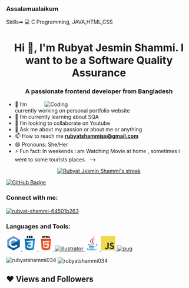 ### Assalamualaikum

Skills➡ 💻 C Programming, JAVA,HTML,CSS

<h1 align="center">Hi 👋, I'm Rubyat Jesmin Shammi. I want to be a Software Quality Assurance
</h1>
<h3 align="center">A passionate frontend developer from Bangladesh</h3>
<img align="right" alt="Coding" width="400" src="https://img.freepik.com/premium-vector/woman-programmer-software-web-development-computer-girl-work-script-coding-programming_352905-203.jpg?w=740">


- 🔭 I’m currently working on personal portfolio website 
- 🌱 I’m currently learning  about SQA  
- 👯 I’m looking to collaborate on Youtube
- 💬 Ask me about my passion or about me or anything 
- 📫 How to reach me **rubyatshammiss@gmail.com**
- 😄 Pronouns: She/Her
- ⚡ Fun fact: In weekends i am Watching Movie at home , sometimes i went to some tourists places . 
-->

<p align="center">
    <a href="https://github.com/rubyatshammi034github-readme-streak-stats">
        <img title="🔥 Get streak stats for your profile at git.io/streak-stats" alt="Rubyat Jesmin Shammi's streak" src="https://github-readme-streak-stats.herokuapp.com/?user=mufrat08&theme=black-ice&hide_border=true&stroke=0000&background=060A0CD0"/>
    </a>
</p>

<a href="https://github.com/rubyatshammi034?tab=followers"><img src="https://img.shields.io/github/followers/rubyatshammi034?label=Followers&style=social" alt="GitHub Badge"></a>

<h3 align="left">Connect with me:</h3>
<p align="left">
<a href="https://linkedin.com/in/rubyat-shammi-64501b263" target="blank"><img align="center" src="https://raw.githubusercontent.com/rahuldkjain/github-profile-readme-generator/master/src/images/icons/Social/linked-in-alt.svg" alt="rubyat-shammi-64501b263" height="30" width="40" /></a>
</p>


<h3 align="left">Languages and Tools:</h3>
<p align="left"> <a href="https://www.cprogramming.com/" target="_blank" rel="noreferrer"> <img src="https://raw.githubusercontent.com/devicons/devicon/master/icons/c/c-original.svg" alt="c" width="40" height="40"/> </a> <a href="https://www.w3schools.com/css/" target="_blank" rel="noreferrer"> <img src="https://raw.githubusercontent.com/devicons/devicon/master/icons/css3/css3-original-wordmark.svg" alt="css3" width="40" height="40"/> </a> <a href="https://www.w3.org/html/" target="_blank" rel="noreferrer"> <img src="https://raw.githubusercontent.com/devicons/devicon/master/icons/html5/html5-original-wordmark.svg" alt="html5" width="40" height="40"/> </a> <a href="https://www.adobe.com/in/products/illustrator.html" target="_blank" rel="noreferrer"> <img src="https://www.vectorlogo.zone/logos/adobe_illustrator/adobe_illustrator-icon.svg" alt="illustrator" width="40" height="40"/> </a> <a href="https://www.java.com" target="_blank" rel="noreferrer"> <img src="https://raw.githubusercontent.com/devicons/devicon/master/icons/java/java-original.svg" alt="java" width="40" height="40"/> </a> <a href="https://developer.mozilla.org/en-US/docs/Web/JavaScript" target="_blank" rel="noreferrer"> <img src="https://raw.githubusercontent.com/devicons/devicon/master/icons/javascript/javascript-original.svg" alt="javascript" width="40" height="40"/> </a> <a href="https://pugjs.org" target="_blank" rel="noreferrer"> <img src="https://cdn.worldvectorlogo.com/logos/pug.svg" alt="pug" width="40" height="40"/> </a> </p>

<p><img align="left" src="https://github-readme-stats.vercel.app/api/top-langs?username=rubyatshammi034&show_icons=true&locale=en&layout=compact" alt="rubyatshammi034" /></p>

<p>&nbsp;<img align="center" src="https://github-readme-stats.vercel.app/api?username=rubyatshammi034&show_icons=true&locale=en" alt="rubyatshammi034" /></p>

 ## ❤ Views and Followers

